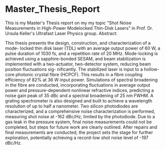 # Master_Thesis_Report
This is my Master's Thesis report on my my topic "Shot Noise Measurements in High-Power Modelocked Thin-Disk Lasers" in Prof. Dr. Ursula Keller's Ultrafast Laser Physics group.
Abstract:

This thesis presents the design, construction, and characterization of a mode-
locked thin disk laser (TDL) with an average output power of 60 W, a pulse
duration of 1030 fs, and a repetition rate of 20 MHz. Mode-locking is achieved
using a sapphire-bonded SESAM, and beam stabilization is implemented with
a two-actuator, two-detector system, reducing beam position fluctuations sig-
nificantly. The stabilized laser is input to a hollow-core photonic crystal fibre
(HCPCF). This results in a fibre coupling efficiency of 82% at 36 W input power.
Simulations of spectral broadening in the fibre are conducted, incorporating
fluctuations in average output power and pressure-dependent nonlinear refractive
indices, predicting a noise gain peak of 35 dBc and a spectral broadening of 25 nm
FWHM. A grating spectrometer is also designed and built to achieve a wavelength
resolution of up to half a nanometer. Two silicon photodiodes are characterized,
and a comprehensive noise characterization is performed, measuring shot noise
at -162 dBc/Hz, limited by the photodiode.
Due to a gas leak in the pressure system, final noise measurements could
not be completed, but steps for future work are clearly outlined. After repairs
and final measurements are conducted, the project sets the stage for further
exploration, potentially achieving a record-low shot noise level of -197 dBc/Hz.
